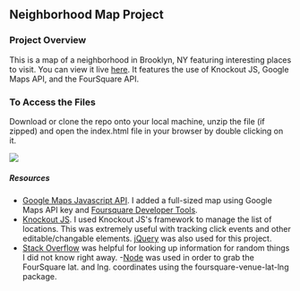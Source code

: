 ## Neighborhood Map Project

### Project Overview

This is a map of a neighborhood in Brooklyn, NY featuring interesting places to visit. You can view it live [here](https://aekari.github.io/Neighborhood-Map/). It features the use of Knockout JS, Google Maps API, and the FourSquare API.

### To Access the Files

Download or clone the repo onto your local machine, unzip the file (if zipped) and open the index.html file in your browser by double clicking on it.

![](https://i.imgur.com/3C6Etw4.png)

##### Resources

- [Google Maps Javascript API](https://developers.google.com/maps/documentation/). I added a full-sized map using Google Maps API key and [Foursquare Developer Tools](https://developer.foursquare.com/).
- [Knockout JS](http://knockoutjs.com/documentation/introduction.html">Knockout.js).  I used Knockout JS's framework to manage the list of locations. This was extremely useful with tracking click events and other editable/changable elements. [jQuery](https://jquery.com/) was also used for this project.
- [Stack Overflow](https://stackoverflow.com/) was helpful for looking up information for random things I did not know right away.
-[Node](https://www.npmjs.com/package/foursquare-venue-lat-lng) was used in order to grab the FourSquare lat. and lng. coordinates using the foursquare-venue-lat-lng package.
